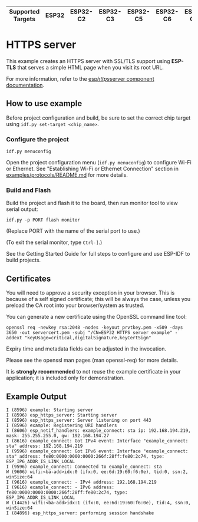 | Supported Targets | ESP32 | ESP32-C2 | ESP32-C3 | ESP32-C5 | ESP32-C6 | ESP32-C61 | ESP32-H2 | ESP32-P4 | ESP32-S2 | ESP32-S3 |
| ----------------- | ----- | -------- | -------- | -------- | -------- | --------- | -------- | -------- | -------- | -------- |

# HTTPS server

This example creates an HTTPS server with SSL/TLS support using **ESP-TLS** that serves a simple HTML page when you visit its root URL.

For more information, refer to the [esp*https*server component documentation](https://docs.espressif.com/projects/esp-idf/en/latest/esp32/api-reference/protocols/esp*https*server.html).

## How to use example
Before project configuration and build, be sure to set the correct chip target using `idf.py set-target <chip_name>`.

### Configure the project

```
idf.py menuconfig
```
Open the project configuration menu (`idf.py menuconfig`) to configure Wi-Fi or Ethernet. See "Establishing Wi-Fi or Ethernet Connection" section in [examples/protocols/README.md](../../README.md) for more details.

### Build and Flash

Build the project and flash it to the board, then run monitor tool to view serial output:

```
idf.py -p PORT flash monitor
```

(Replace PORT with the name of the serial port to use.)

(To exit the serial monitor, type ``Ctrl-]``.)

See the Getting Started Guide for full steps to configure and use ESP-IDF to build projects.

## Certificates

You will need to approve a security exception in your browser. This is because of a self signed
certificate; this will be always the case, unless you preload the CA root into your browser/system
as trusted.

You can generate a new certificate using the OpenSSL command line tool:

```
openssl req -newkey rsa:2048 -nodes -keyout prvtkey.pem -x509 -days 3650 -out servercert.pem -subj "/CN=ESP32 HTTPS server example" -addext "keyUsage=critical,digitalSignature,keyCertSign"
```

Expiry time and metadata fields can be adjusted in the invocation.

Please see the openssl man pages (man openssl-req) for more details.

It is **strongly recommended** to not reuse the example certificate in your application;
it is included only for demonstration.

## Example Output

```
I (8596) example: Starting server
I (8596) esp_https_server: Starting server
I (8596) esp_https_server: Server listening on port 443
I (8596) example: Registering URI handlers
I (8606) esp_netif_handlers: example_connect: sta ip: 192.168.194.219, mask: 255.255.255.0, gw: 192.168.194.27
I (8616) example_connect: Got IPv4 event: Interface "example_connect: sta" address: 192.168.194.219
I (9596) example_connect: Got IPv6 event: Interface "example_connect: sta" address: fe80:0000:0000:0000:266f:28ff:fe80:2c74, type: ESP_IP6_ADDR_IS_LINK_LOCAL
I (9596) example_connect: Connected to example_connect: sta
W (9606) wifi:<ba-add>idx:0 (ifx:0, ee:6d:19:60:f6:0e), tid:0, ssn:2, winSize:64
I (9616) example_connect: - IPv4 address: 192.168.194.219
I (9616) example_connect: - IPv6 address: fe80:0000:0000:0000:266f:28ff:fe80:2c74, type: ESP_IP6_ADDR_IS_LINK_LOCAL
W (14426) wifi:<ba-add>idx:1 (ifx:0, ee:6d:19:60:f6:0e), tid:4, ssn:0, winSize:64
I (84896) esp_https_server: performing session handshake
```
